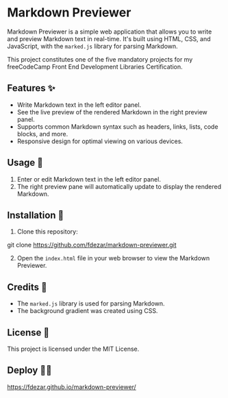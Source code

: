 # Markdown Previewer

Markdown Previewer is a simple web application that allows you to write and preview Markdown text in real-time. It's built using HTML, CSS, and JavaScript, with the `marked.js` library for parsing Markdown.

This project constitutes one of the five mandatory projects for my freeCodeCamp Front End Development Libraries Certification.

## Features ✨

- Write Markdown text in the left editor panel.
- See the live preview of the rendered Markdown in the right preview panel.
- Supports common Markdown syntax such as headers, links, lists, code blocks, and more.
- Responsive design for optimal viewing on various devices.

## Usage 🚀

1. Enter or edit Markdown text in the left editor panel.
2. The right preview pane will automatically update to display the rendered Markdown.

## Installation 🔧

1. Clone this repository:

git clone https://github.com/fdezar/markdown-previewer.git

2. Open the `index.html` file in your web browser to view the Markdown Previewer.

## Credits 🙌

- The `marked.js` library is used for parsing Markdown.
- The background gradient was created using CSS.

## License 📄

This project is licensed under the MIT License.

## Deploy 👨‍💻

https://fdezar.github.io/markdown-previewer/
